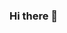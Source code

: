 ### Hi there 👋

<!--
**Atul1409/Atul1409** is a ✨ _special_ ✨ repository because its `README.md` (this file) appears on your GitHub profile.

Here are some ideas to get you started:

- 🔭 I’m currently working on REACT JS
- 🌱 I’m currently learning MERN 
      
    MY PORTFOLIO 
-https://atul1409.github.io/Portfolio/
